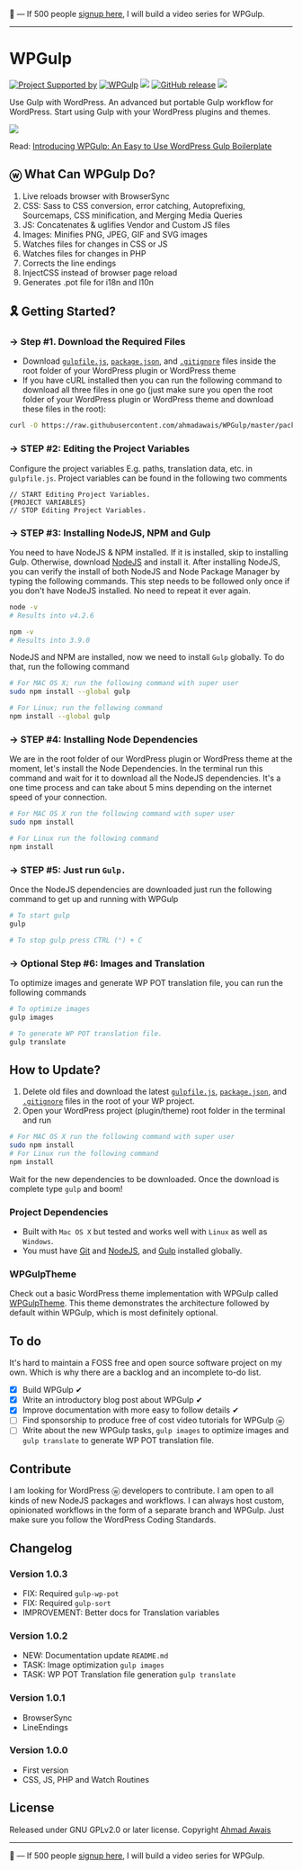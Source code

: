 🙌 — If 500 people [signup here](http://eepurl.com/cLwjeH), I will build a video series for WPGulp.

---

# WPGulp
[![Project Supported by](https://img.shields.io/badge/Project_Supported_By-ES6.io%20Tutorials-brightgreen.svg?style=flat-square)](https://ahmda.ws/Learn_ES6) [![WPGulp](https://img.shields.io/badge/Built%20For%20WordPress-%E2%93%A6-lightgrey.svg?style=flat-square)](https://github.com/ahmadawais/WPGulp/) [![](https://img.shields.io/wordpress/v/akismet.svg?maxAge=2592000&style=flat-square&label=WordPress)](https://github.com/ahmadawais/WPGulp/) [![GitHub release](https://img.shields.io/github/release/ahmadawais/WPGulp.svg?maxAge=2592000&style=flat-square&label=Version)](https://github.com/ahmadawais/WPGulp/releases) [![](https://img.shields.io/github/stars/ahmadawais/WPGulp.svg?style=social&label=Star&maxAge=200&cache=buster)](https://github.com/ahmadawais/WPGulp/stargazers)

Use Gulp with WordPress. An advanced but portable Gulp workflow for WordPress. Start using Gulp with your WordPress plugins and themes.

![](https://i.imgur.com/zzoByRC.png)

Read: [Introducing WPGulp: An Easy to Use WordPress Gulp Boilerplate](https://ahmadawais.com/introducing-wpgulp-an-easy-to-use-wordpress-gulp-boilerplate/)

## ⓦ What Can WPGulp Do?
1. Live reloads browser with BrowserSync
2. CSS: Sass to CSS conversion, error catching, Autoprefixing, Sourcemaps, CSS minification, and Merging Media Queries
3. JS: Concatenates & uglifies Vendor and Custom JS files
4. Images: Minifies PNG, JPEG, GIF and SVG images
5. Watches files for changes in CSS or JS
6. Watches files for changes in PHP
7. Corrects the line endings
8. InjectCSS instead of browser page reload
9. Generates .pot file for i18n and l10n
 
## 🎗 Getting Started?
### → Step #1. Download the Required Files
- Download [`gulpfile.js`](https://raw.githubusercontent.com/ahmadawais/WPGulp/master/gulpfile.js), [`package.json`](https://raw.githubusercontent.com/ahmadawais/WPGulp/master/package.json), and [`.gitignore`](https://raw.githubusercontent.com/ahmadawais/WPGulp/master/.gitignore) files inside the root folder of your WordPress plugin or WordPress theme
- If you have cURL installed then you can run the following command to download all three files in one go (just make sure you open the root folder of your WordPress plugin or WordPress theme and download these files in the root):
```bash
curl -O https://raw.githubusercontent.com/ahmadawais/WPGulp/master/package.json && curl -O https://raw.githubusercontent.com/ahmadawais/WPGulp/master/gulpfile.js && curl -O https://raw.githubusercontent.com/ahmadawais/WPGulp/master/.gitignore
```

### → STEP #2: Editing the Project Variables
Configure the project variables E.g. paths, translation data, etc. in `gulpfile.js`. Project variables can be found in the following two comments
```JS
// START Editing Project Variables.
{PROJECT VARIABLES}
// STOP Editing Project Variables.
```

### → STEP #3: Installing NodeJS, NPM and Gulp
You need to have NodeJS & NPM installed. If it is installed, skip to installing Gulp. Otherwise, download [NodeJS](https://nodejs.org/en/download/) and install it. After installing NodeJS, you can verify the install of both NodeJS and Node Package Manager by typing the following commands. This step needs to be followed only once if you don't have NodeJS installed. No need to repeat it ever again.
```bash
node -v
# Results into v4.2.6

npm -v
# Results into 3.9.0
```

NodeJS and NPM are installed, now we need to install `Gulp` globally. To do that, run the following command
```bash
# For MAC OS X; run the following command with super user
sudo npm install --global gulp

# For Linux; run the following command
npm install --global gulp
```

### → STEP #4: Installing Node Dependencies
We are in the root folder of our WordPress plugin or WordPress theme at the moment, let's install the Node Dependencies. In the terminal run this command and wait for it to download all the NodeJS dependencies. It's a one time process and can take about 5 mins depending on the internet speed of your connection.

```bash
# For MAC OS X run the following command with super user
sudo npm install

# For Linux run the following command
npm install
```

### → STEP #5: Just run `Gulp.`
Once the NodeJS dependencies are downloaded just run the following command to get up and running with WPGulp
```bash
# To start gulp
gulp

# To stop gulp press CTRL (⌃) + C
```

### → Optional Step #6: Images and Translation
To optimize images and generate WP POT translation file, you can run the following commands
```bash
# To optimize images
gulp images

# To generate WP POT translation file.
gulp translate
```

## How to Update?
1. Delete old files and download the latest [`gulpfile.js`](https://raw.githubusercontent.com/ahmadawais/WPGulp/master/gulpfile.js), [`package.json`](https://raw.githubusercontent.com/ahmadawais/WPGulp/master/package.json), and [`.gitignore`](https://raw.githubusercontent.com/ahmadawais/WPGulp/master/.gitignore) files in the root of your WP project.
2. Open your WordPress project (plugin/theme) root folder in the terminal and run
```bash
# For MAC OS X run the following command with super user
sudo npm install
# For Linux run the following command
npm install
```
 
Wait for the new dependencies to be downloaded.
Once the download is complete type `gulp` and boom!

### Project Dependencies
- Built with `Mac OS X` but tested and works well with `Linux` as well as `Windows`.
- You must have [Git](https://git-scm.com/) and [NodeJS](https://nodejs.org/en/download/), and [Gulp](http://gulpjs.com/) installed globally. 

### WPGulpTheme
Check out a basic WordPress theme implementation with WPGulp called [WPGulpTheme](https://github.com/ahmadawais/WPGulpTheme). This theme demonstrates the architecture followed by default within WPGulp, which is most definitely optional.

## To do 
It's hard to maintain a FOSS free and open source software project on my own. Which is why there are a backlog and an incomplete to-do list.
- [x] Build WPGulp ✔︎
- [x] Write an introductory blog post about WPGulp ✔︎
- [x] Improve documentation with more easy to follow details ✔︎
- [ ] Find sponsorship to produce free of cost video tutorials for WPGulp ⓦ
- [ ] Write about the new WPGulp tasks, `gulp images` to optimize images and `gulp translate` to generate WP POT translation file.

## Contribute
I am looking for WordPress ⓦ developers to contribute. I am open to all kinds of new NodeJS packages and workflows. I can always host custom, opinionated workflows in the form of a separate branch and WPGulp. Just make sure you follow the WordPress Coding Standards. 

## Changelog

### Version 1.0.3
- FIX: Required `gulp-wp-pot`
- FIX: Required `gulp-sort`
- IMPROVEMENT: Better docs for Translation variables

### Version 1.0.2 
- NEW: Documentation update `README.md` 
- TASK: Image optimization `gulp images`
- TASK: WP POT Translation file generation `gulp translate`

### Version 1.0.1 
- BrowserSync
- LineEndings

### Version 1.0.0 
- First version
- CSS, JS, PHP and Watch Routines

## License
Released under GNU GPLv2.0 or later license.
Copyright [Ahmad Awais](https://AhmadAwais.com/)

---

🙌 — If 500 people [signup here](http://eepurl.com/cLwjeH), I will build a video series for WPGulp.
